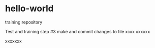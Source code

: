 # hello-world
training repository

Test and training step #3 make and commit changes to file
xcxx
xxxxxx

xxxxxxx
